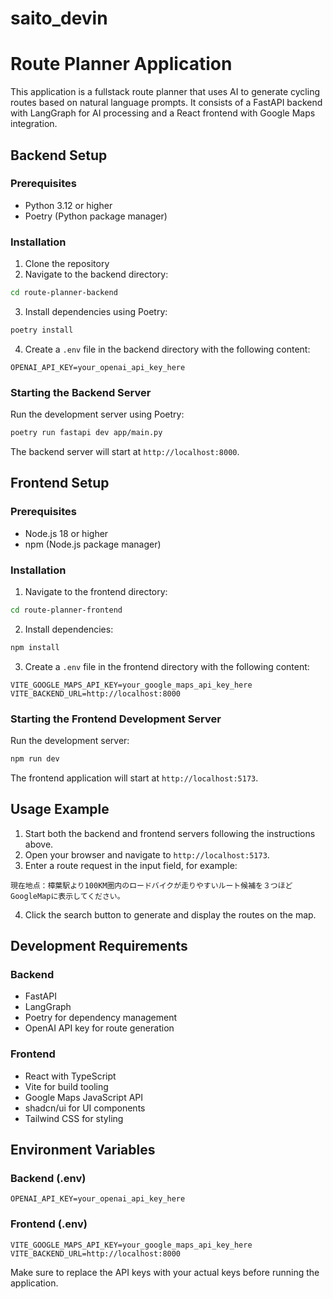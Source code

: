 # saito_devin

# Route Planner Application

This application is a fullstack route planner that uses AI to generate cycling routes based on natural language prompts. It consists of a FastAPI backend with LangGraph for AI processing and a React frontend with Google Maps integration.

## Backend Setup

### Prerequisites
- Python 3.12 or higher
- Poetry (Python package manager)

### Installation

1. Clone the repository
2. Navigate to the backend directory:
```bash
cd route-planner-backend
```

3. Install dependencies using Poetry:
```bash
poetry install
```

4. Create a `.env` file in the backend directory with the following content:
```
OPENAI_API_KEY=your_openai_api_key_here
```

### Starting the Backend Server

Run the development server using Poetry:
```bash
poetry run fastapi dev app/main.py
```

The backend server will start at `http://localhost:8000`.

## Frontend Setup

### Prerequisites
- Node.js 18 or higher
- npm (Node.js package manager)

### Installation

1. Navigate to the frontend directory:
```bash
cd route-planner-frontend
```

2. Install dependencies:
```bash
npm install
```

3. Create a `.env` file in the frontend directory with the following content:
```
VITE_GOOGLE_MAPS_API_KEY=your_google_maps_api_key_here
VITE_BACKEND_URL=http://localhost:8000
```

### Starting the Frontend Development Server

Run the development server:
```bash
npm run dev
```

The frontend application will start at `http://localhost:5173`.

## Usage Example

1. Start both the backend and frontend servers following the instructions above.
2. Open your browser and navigate to `http://localhost:5173`.
3. Enter a route request in the input field, for example:
```
現在地点：樟葉駅より100KM圏内のロードバイクが走りやすいルート候補を３つほどGoogleMapに表示してください。
```
4. Click the search button to generate and display the routes on the map.

## Development Requirements

### Backend
- FastAPI
- LangGraph
- Poetry for dependency management
- OpenAI API key for route generation

### Frontend
- React with TypeScript
- Vite for build tooling
- Google Maps JavaScript API
- shadcn/ui for UI components
- Tailwind CSS for styling

## Environment Variables

### Backend (.env)
```
OPENAI_API_KEY=your_openai_api_key_here
```

### Frontend (.env)
```
VITE_GOOGLE_MAPS_API_KEY=your_google_maps_api_key_here
VITE_BACKEND_URL=http://localhost:8000
```

Make sure to replace the API keys with your actual keys before running the application.
>
